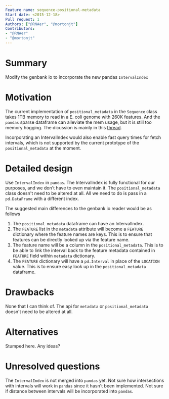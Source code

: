 ```yaml
---
Feature name: sequence-positional-metadata
Start date: <2015-12-18>
Pull request: 1
Authors: ["@RNAer", "@mortonjt"]
Contributors:
- "@RNAer"
- "@mortonjt"
---
```


# Summary

Modify the genbank io to incorporate the new pandas `IntervalIndex`

# Motivation

The current implementation of `positional_metadata` in the `Sequence` class takes 1TB
memory to read in a E. coli genome with 260K features. And the `pandas` sparse dataframe
can alleviate the mem usage, but it is still too memory hogging. The dicussion is mainly
in this [thread](https://github.com/biocore/scikit-bio/issues/1159).

Incorporating an IntervalIndex would also enable fast query times for fetch intervals, 
which is not supported by the current prototype of the `positional_metadata` at the moment.


# Detailed design

Use `IntervalIndex` in `pandas`.  The IntervalIndex is fully functional for our purposes, and we don't have to even maintain it.
The `positional_metadata` class doesn't need to be altered at all.  All we need to do is pass in a `pd.DataFrame` with a different index.

The suggested main differences to the genbank io reader would be as follows

1. The `positional metadata` dataframe can have an IntervalIndex.
2. The `FEATURE` list in the `metadata` attribute will become a `FEATURE` dictionary where the feature names are keys.  This is to ensure that features can be directly looked up via the feature name.
3. The feature name will be a column in the `positional_metadata`.  This is to be able to link the interval back to the feature metadata contained in `FEATURE` field within `metadata` dictionary.
4. The `FEATURE` dictionary will have a `pd.Interval` in place of the `LOCATION` value.  This is to ensure easy look up in the `positional_metadata` dataframe.

# Drawbacks
None that I can think of.  The api for `metadata` or `positional_metadata` doesn't need to be altered at all.

# Alternatives
Stumped here.  Any ideas?

# Unresolved questions

The `IntervalIndex` is not merged into `pandas` yet.
Not sure how intersections with intervals will work in `pandas` since it hasn't been implemented.
Not sure if distance between intervals will be incorporated into `pandas`.

